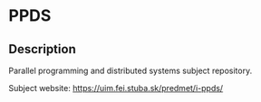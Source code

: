 # PPDS


## Description

Parallel programming and distributed systems subject repository.

Subject website: https://uim.fei.stuba.sk/predmet/i-ppds/



